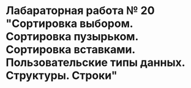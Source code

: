 # Лабараторная работа № 20 "Сортировка выбором. Сортировка пузырьком. Сортировка вставками. Пользовательские типы данных. Структуры. Строки"
